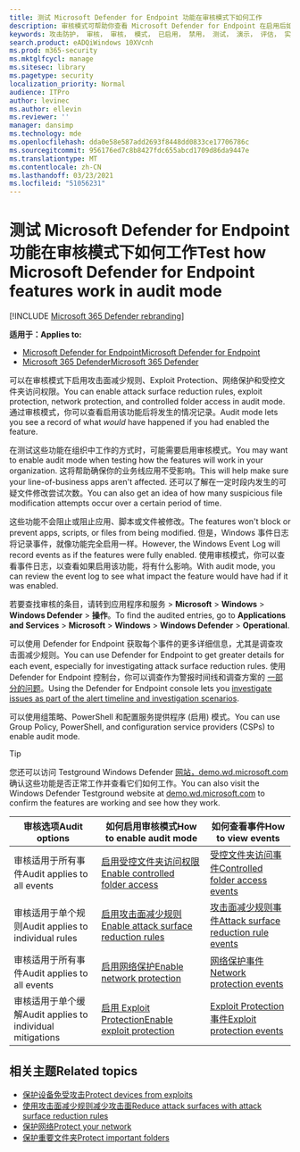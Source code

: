 ```yaml
---
title: 测试 Microsoft Defender for Endpoint 功能在审核模式下如何工作
description: 审核模式可帮助你查看 Microsoft Defender for Endpoint 在启用后如何保护你的设备。
keywords: 攻击防护， 审核， 审核， 模式， 已启用， 禁用， 测试， 演示， 评估， 实验室
search.product: eADQiWindows 10XVcnh
ms.prod: m365-security
ms.mktglfcycl: manage
ms.sitesec: library
ms.pagetype: security
localization_priority: Normal
audience: ITPro
author: levinec
ms.author: ellevin
ms.reviewer: ''
manager: dansimp
ms.technology: mde
ms.openlocfilehash: dda0e58e587add2693f8448dd0833ce17706786c
ms.sourcegitcommit: 956176ed7c8b8427fdc655abcd1709d86da9447e
ms.translationtype: MT
ms.contentlocale: zh-CN
ms.lasthandoff: 03/23/2021
ms.locfileid: "51056231"
---
```

# <a name="test-how-microsoft-defender-for-endpoint-features-work-in-audit-mode"></a><span data-ttu-id="c264b-104">测试 Microsoft Defender for Endpoint 功能在审核模式下如何工作</span><span class="sxs-lookup"><span data-stu-id="c264b-104">Test how Microsoft Defender for Endpoint features work in audit mode</span></span>

[!INCLUDE [Microsoft 365 Defender rebranding](../../includes/microsoft-defender.md)]

<span data-ttu-id="c264b-105">**适用于：**</span><span class="sxs-lookup"><span data-stu-id="c264b-105">**Applies to:**</span></span>
- [<span data-ttu-id="c264b-106">Microsoft Defender for Endpoint</span><span class="sxs-lookup"><span data-stu-id="c264b-106">Microsoft Defender for Endpoint</span></span>](https://go.microsoft.com/fwlink/?linkid=2154037)
- [<span data-ttu-id="c264b-107">Microsoft 365 Defender</span><span class="sxs-lookup"><span data-stu-id="c264b-107">Microsoft 365 Defender</span></span>](https://go.microsoft.com/fwlink/?linkid=2118804)


<span data-ttu-id="c264b-108">可以在审核模式下启用攻击面减少规则、Exploit Protection、网络保护和受控文件夹访问权限。</span><span class="sxs-lookup"><span data-stu-id="c264b-108">You can enable attack surface reduction rules, exploit protection, network protection, and controlled folder access in audit mode.</span></span> <span data-ttu-id="c264b-109">通过审核模式，你可以查看启用该功能后将发生的情况记录。</span><span class="sxs-lookup"><span data-stu-id="c264b-109">Audit mode lets you see a record of what *would* have happened if you had enabled the feature.</span></span>

<span data-ttu-id="c264b-110">在测试这些功能在组织中工作的方式时，可能需要启用审核模式。</span><span class="sxs-lookup"><span data-stu-id="c264b-110">You may want to enable audit mode when testing how the features will work in your organization.</span></span> <span data-ttu-id="c264b-111">这将帮助确保你的业务线应用不受影响。</span><span class="sxs-lookup"><span data-stu-id="c264b-111">This will help make sure your line-of-business apps aren't affected.</span></span> <span data-ttu-id="c264b-112">还可以了解在一定时段内发生的可疑文件修改尝试次数。</span><span class="sxs-lookup"><span data-stu-id="c264b-112">You can also get an idea of how many suspicious file modification attempts occur over a certain period of time.</span></span>

<span data-ttu-id="c264b-113">这些功能不会阻止或阻止应用、脚本或文件被修改。</span><span class="sxs-lookup"><span data-stu-id="c264b-113">The features won't block or prevent apps, scripts, or files from being modified.</span></span> <span data-ttu-id="c264b-114">但是，Windows 事件日志将记录事件，就像功能完全启用一样。</span><span class="sxs-lookup"><span data-stu-id="c264b-114">However, the Windows Event Log will record events as if the features were fully enabled.</span></span> <span data-ttu-id="c264b-115">使用审核模式，你可以查看事件日志，以查看如果启用该功能，将有什么影响。</span><span class="sxs-lookup"><span data-stu-id="c264b-115">With audit mode, you can review the event log to see what impact the feature would have had if it was enabled.</span></span>

<span data-ttu-id="c264b-116">若要查找审核的条目，请转到应用程序和服务  >  **Microsoft**  >  **Windows**  >  **Windows Defender**  >  **操作**。</span><span class="sxs-lookup"><span data-stu-id="c264b-116">To find the audited entries, go to **Applications and Services** > **Microsoft** > **Windows** > **Windows Defender** > **Operational**.</span></span>

<span data-ttu-id="c264b-117">可以使用 Defender for Endpoint 获取每个事件的更多详细信息，尤其是调查攻击面减少规则。</span><span class="sxs-lookup"><span data-stu-id="c264b-117">You can use Defender for Endpoint to get greater details for each event, especially for investigating attack surface reduction rules.</span></span> <span data-ttu-id="c264b-118">使用 Defender for Endpoint 控制台，你可以调查作为警报时间线和调查方案的 [一部分的问题](investigate-alerts.md)。</span><span class="sxs-lookup"><span data-stu-id="c264b-118">Using the Defender for Endpoint console lets you [investigate issues as part of the alert timeline and investigation scenarios](investigate-alerts.md).</span></span>

<span data-ttu-id="c264b-119">可以使用组策略、PowerShell 和配置服务提供程序 (启用) 模式。</span><span class="sxs-lookup"><span data-stu-id="c264b-119">You can use Group Policy, PowerShell, and configuration service providers (CSPs) to enable audit mode.</span></span>

> [!TIP]
> <span data-ttu-id="c264b-120">您还可以访问 Testground Windows Defender [网站，demo.wd.microsoft.com](https://demo.wd.microsoft.com?ocid=cx-wddocs-testground) 确认这些功能是否正常工作并查看它们如何工作。</span><span class="sxs-lookup"><span data-stu-id="c264b-120">You can also visit the Windows Defender Testground website at [demo.wd.microsoft.com](https://demo.wd.microsoft.com?ocid=cx-wddocs-testground) to confirm the features are working and see how they work.</span></span>

 <span data-ttu-id="c264b-121">**审核选项**</span><span class="sxs-lookup"><span data-stu-id="c264b-121">**Audit options**</span></span> | <span data-ttu-id="c264b-122">**如何启用审核模式**</span><span class="sxs-lookup"><span data-stu-id="c264b-122">**How to enable audit mode**</span></span> | <span data-ttu-id="c264b-123">**如何查看事件**</span><span class="sxs-lookup"><span data-stu-id="c264b-123">**How to view events**</span></span>
|---------|---------|---------|
| <span data-ttu-id="c264b-124">审核适用于所有事件</span><span class="sxs-lookup"><span data-stu-id="c264b-124">Audit applies to all events</span></span> | [<span data-ttu-id="c264b-125">启用受控文件夹访问权限</span><span class="sxs-lookup"><span data-stu-id="c264b-125">Enable controlled folder access</span></span>](enable-controlled-folders.md) | [<span data-ttu-id="c264b-126">受控文件夹访问事件</span><span class="sxs-lookup"><span data-stu-id="c264b-126">Controlled folder access events</span></span>](evaluate-controlled-folder-access.md#review-controlled-folder-access-events-in-windows-event-viewer)
| <span data-ttu-id="c264b-127">审核适用于单个规则</span><span class="sxs-lookup"><span data-stu-id="c264b-127">Audit applies to individual rules</span></span> | [<span data-ttu-id="c264b-128">启用攻击面减少规则</span><span class="sxs-lookup"><span data-stu-id="c264b-128">Enable attack surface reduction rules</span></span>](enable-attack-surface-reduction.md) | [<span data-ttu-id="c264b-129">攻击面减少规则事件</span><span class="sxs-lookup"><span data-stu-id="c264b-129">Attack surface reduction rule events</span></span>](evaluate-attack-surface-reduction.md#review-attack-surface-reduction-events-in-windows-event-viewer)
| <span data-ttu-id="c264b-130">审核适用于所有事件</span><span class="sxs-lookup"><span data-stu-id="c264b-130">Audit applies to all events</span></span> | [<span data-ttu-id="c264b-131">启用网络保护</span><span class="sxs-lookup"><span data-stu-id="c264b-131">Enable network protection</span></span>](enable-network-protection.md) | [<span data-ttu-id="c264b-132">网络保护事件</span><span class="sxs-lookup"><span data-stu-id="c264b-132">Network protection events</span></span>](evaluate-network-protection.md#review-network-protection-events-in-windows-event-viewer)
| <span data-ttu-id="c264b-133">审核适用于单个缓解</span><span class="sxs-lookup"><span data-stu-id="c264b-133">Audit applies to individual mitigations</span></span> | [<span data-ttu-id="c264b-134">启用 Exploit Protection</span><span class="sxs-lookup"><span data-stu-id="c264b-134">Enable exploit protection</span></span>](enable-exploit-protection.md) | [<span data-ttu-id="c264b-135">Exploit Protection 事件</span><span class="sxs-lookup"><span data-stu-id="c264b-135">Exploit protection events</span></span>](exploit-protection.md#review-exploit-protection-events-in-windows-event-viewer)

## <a name="related-topics"></a><span data-ttu-id="c264b-136">相关主题</span><span class="sxs-lookup"><span data-stu-id="c264b-136">Related topics</span></span>

* [<span data-ttu-id="c264b-137">保护设备免受攻击</span><span class="sxs-lookup"><span data-stu-id="c264b-137">Protect devices from exploits</span></span>](exploit-protection.md)
* [<span data-ttu-id="c264b-138">使用攻击面减少规则减少攻击面</span><span class="sxs-lookup"><span data-stu-id="c264b-138">Reduce attack surfaces with attack surface reduction rules</span></span>](attack-surface-reduction.md)
* [<span data-ttu-id="c264b-139">保护网络</span><span class="sxs-lookup"><span data-stu-id="c264b-139">Protect your network</span></span>](network-protection.md)
* [<span data-ttu-id="c264b-140">保护重要文件夹</span><span class="sxs-lookup"><span data-stu-id="c264b-140">Protect important folders</span></span>](controlled-folders.md)
